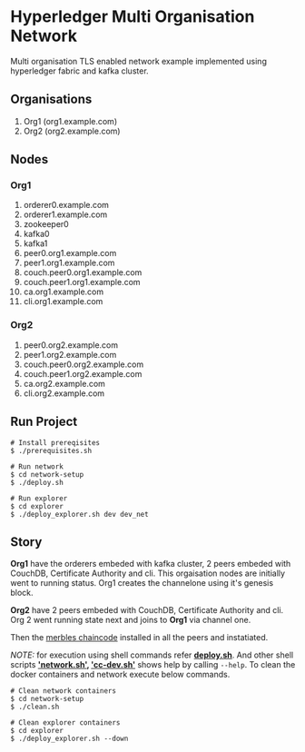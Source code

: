 # Hyperledger Multi Organisation Network

Multi organisation TLS enabled network example implemented using hyperledger fabric and kafka cluster.

## Organisations

1. Org1 (org1.example.com)
2. Org2 (org2.example.com)

## Nodes

### Org1

1. orderer0.example.com
2. orderer1.example.com
3. zookeeper0
4. kafka0
5. kafka1
6. peer0.org1.example.com
7. peer1.org1.example.com
8. couch.peer0.org1.example.com
9. couch.peer1.org1.example.com
10. ca.org1.example.com
11. cli.org1.example.com

### Org2

1. peer0.org2.example.com
2. peer1.org2.example.com
3. couch.peer0.org2.example.com
4. couch.peer1.org2.example.com
5. ca.org2.example.com
6. cli.org2.example.com

## Run Project

```
# Install prereqisites
$ ./prerequisites.sh

# Run network
$ cd network-setup
$ ./deploy.sh

# Run explorer
$ cd explorer
$ ./deploy_explorer.sh dev dev_net

```

## Story

**Org1** have the orderers embeded with kafka cluster, 2 peers embeded with CouchDB,  Certificate Authority and cli. This orgaisation nodes are initially went to running status.
Org1 creates the channelone using it's genesis block.

**Org2** have 2 peers embeded with CouchDB,  Certificate Authority and cli. Org 2 went running state next and joins to **Org1** via channel one.

Then the [merbles chaincode](./chaincode/marbles02/) installed in all the peers and instatiated.

*NOTE:* for execution using shell commands refer **[deploy.sh](./network-setup/deploy.sh)**. And other shell scripts **['network.sh'](./network-setup/network.sh), ['cc-dev.sh'](./network-setup/cc-dev.sh)** shows help by calling `--help`. To clean the docker containers and network execute below commands.

```
# Clean network containers
$ cd network-setup
$ ./clean.sh

# Clean explorer containers
$ cd explorer
$ ./deploy_explorer.sh --down
```
